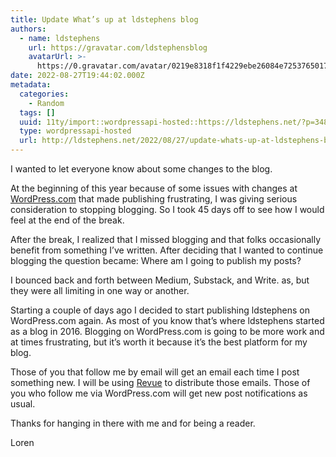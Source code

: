 ```yaml
---
title: Update What’s up at ldstephens blog
authors:
  - name: ldstephens
    url: https://gravatar.com/ldstephensblog
    avatarUrl: >-
      https://0.gravatar.com/avatar/0219e8318f1f4229ebe26084e7253765017f43ca0c631be37dc6d0b8ad6e40a4?s=96&d=identicon&r=G
date: 2022-08-27T19:44:02.000Z
metadata:
  categories:
    - Random
  tags: []
  uuid: 11ty/import::wordpressapi-hosted::https://ldstephens.net/?p=3482
  type: wordpressapi-hosted
  url: http://ldstephens.net/2022/08/27/update-whats-up-at-ldstephens-blog/
---
```


I wanted to let everyone know about some changes to the blog.

At the beginning of this year because of some issues with changes at [WordPress.com](https://wordpress.com/) that made publishing frustrating, I was giving serious consideration to stopping blogging. So I took 45 days off to see how I would feel at the end of the break.

After the break, I realized that I missed blogging and that folks occasionally benefit from something I’ve written. After deciding that I wanted to continue blogging the question became: Where am I going to publish my posts?

I bounced back and forth between Medium, Substack, and Write. as, but they were all limiting in one way or another.

Starting a couple of days ago I decided to start publishing ldstephens on WordPress.com again. As most of you know that’s where ldstephens started as a blog in 2016. Blogging on WordPress.com is going to be more work and at times frustrating, but it’s worth it because it’s the best platform for my blog.

Those of you that follow me by email will get an email each time I post something new. I will be using [Revue](https://www.getrevue.co/) to distribute those emails. Those of you who follow me via WordPress.com will get new post notifications as usual.

Thanks for hanging in there with me and for being a reader.

Loren
